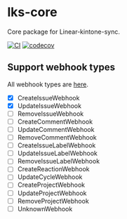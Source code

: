 # lks-core
Core package for Linear-kintone-sync.

[![CI](https://github.com/korosuke613/linear-kintone-sync/actions/workflows/ci.yml/badge.svg)](https://github.com/korosuke613/linear-kintone-sync/actions/workflows/ci.yml) [![codecov](https://codecov.io/gh/korosuke613/linear-kintone-sync/branch/main/graph/badge.svg?token=FKTPW2L774)](https://codecov.io/gh/korosuke613/linear-kintone-sync)

## Support webhook types
All webhook types are [here](https://github.com/korosuke613/linear-webhook/blob/main/src/Interfaces.ts#L298).

- [x] CreateIssueWebhook 
- [x] UpdateIssueWebhook
- [ ] RemoveIssueWebhook
- [ ] CreateCommentWebhook
- [ ] UpdateCommentWebhook
- [ ] RemoveCommentWebhook
- [ ] CreateIssueLabelWebhook
- [ ] UpdateIssueLabelWebhook
- [ ] RemoveIssueLabelWebhook
- [ ] CreateReactionWebhook
- [ ] UpdateCycleWebhook
- [ ] CreateProjectWebhook
- [ ] UpdateProjectWebhook
- [ ] RemoveProjectWebhook
- [ ] UnknownWebhook
